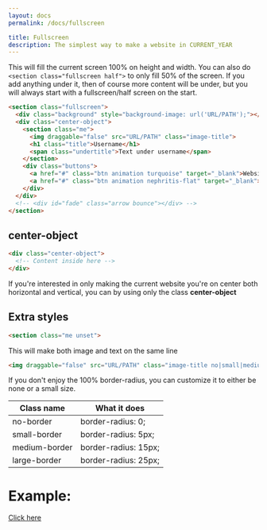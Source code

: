 ```yaml
---
layout: docs
permalink: /docs/fullscreen

title: Fullscreen
description: The simplest way to make a website in CURRENT_YEAR
---
```

This will fill the current screen 100% on height and width.
You can also do `<section class="fullscreen half">` to only fill 50% of the screen.
If you add anything under it, then of course more content will be under, but you will always
start with a fullscreen/half screen on the start.
```html
<section class="fullscreen">
  <div class="background" style="background-image: url('URL/PATH');"></div>
  <div class="center-object">
    <section class="me">
      <img draggable="false" src="URL/PATH" class="image-title">
      <h1 class="title">Username</h1>
      <span class="undertitle">Text under username</span>
    </section>
    <div class="buttons">
      <a href="#" class="btn animation turquoise" target="_blank">Website 1</a>
      <a href="#" class="btn animation nephritis-flat" target="_blank">Website 2</a>
    </div>
  </div>
  <!-- <div id="fade" class="arrow bounce"></div> -->
</section>
```

## center-object
```html
<div class="center-object">
  <!-- Content inside here -->
</div>
```
If you're interested in only making the current website you're on center both horizontal and vertical, you can by using only the class **center-object**

## Extra styles
```html
<section class="me unset">
```
This will make both image and text on the same line

```html
<img draggable="false" src="URL/PATH" class="image-title no|small|medium|large-border">
```
If you don't enjoy the 100% border-radius, you can customize it to either be none or a small size.

| Class name    | What it does         |
| ------------- | -------------------- |
| no-border     | border-radius: 0;    |
| small-border  | border-radius: 5px;  |
| medium-border | border-radius: 15px; |
| large-border  | border-radius: 25px; |

# Example:
[Click here](../examples/fullscreen)
